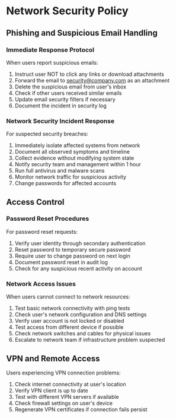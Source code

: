 # Network Security Policy

## Phishing and Suspicious Email Handling

### Immediate Response Protocol

When users report suspicious emails:
1. Instruct user NOT to click any links or download attachments
2. Forward the email to security@company.com as an attachment
3. Delete the suspicious email from user's inbox
4. Check if other users received similar emails
5. Update email security filters if necessary
6. Document the incident in security log

### Network Security Incident Response

For suspected security breaches:
1. Immediately isolate affected systems from network
2. Document all observed symptoms and timeline
3. Collect evidence without modifying system state
4. Notify security team and management within 1 hour
5. Run full antivirus and malware scans
6. Monitor network traffic for suspicious activity
7. Change passwords for affected accounts

## Access Control

### Password Reset Procedures

For password reset requests:
1. Verify user identity through secondary authentication
2. Reset password to temporary secure password
3. Require user to change password on next login
4. Document password reset in audit log
5. Check for any suspicious recent activity on account

### Network Access Issues

When users cannot connect to network resources:
1. Test basic network connectivity with ping tests
2. Check user's network configuration and DNS settings
3. Verify user account is not locked or disabled
4. Test access from different device if possible
5. Check network switches and cables for physical issues
6. Escalate to network team if infrastructure problem suspected

## VPN and Remote Access

Users experiencing VPN connection problems:
1. Check internet connectivity at user's location
2. Verify VPN client is up to date
3. Test with different VPN servers if available
4. Check firewall settings on user's device
5. Regenerate VPN certificates if connection fails persist
